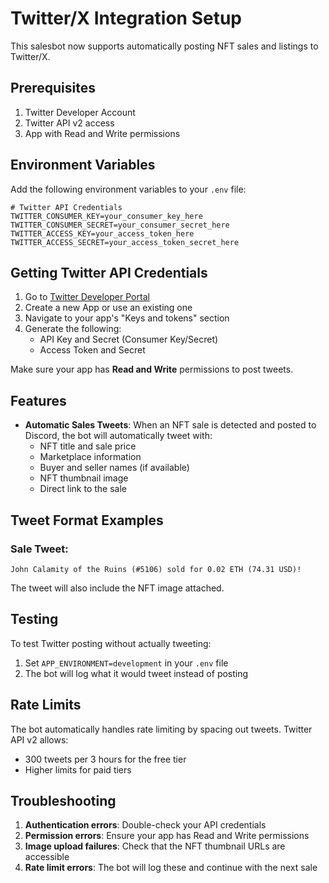 # Twitter/X Integration Setup

This salesbot now supports automatically posting NFT sales and listings to Twitter/X.

## Prerequisites

1. Twitter Developer Account
2. Twitter API v2 access
3. App with Read and Write permissions

## Environment Variables

Add the following environment variables to your `.env` file:

```env
# Twitter API Credentials
TWITTER_CONSUMER_KEY=your_consumer_key_here
TWITTER_CONSUMER_SECRET=your_consumer_secret_here
TWITTER_ACCESS_KEY=your_access_token_here
TWITTER_ACCESS_SECRET=your_access_token_secret_here
```

## Getting Twitter API Credentials

1. Go to [Twitter Developer Portal](https://developer.twitter.com/)
2. Create a new App or use an existing one
3. Navigate to your app's "Keys and tokens" section
4. Generate the following:
   - API Key and Secret (Consumer Key/Secret)
   - Access Token and Secret

Make sure your app has **Read and Write** permissions to post tweets.

## Features

- **Automatic Sales Tweets**: When an NFT sale is detected and posted to Discord, the bot will automatically tweet with:
  - NFT title and sale price
  - Marketplace information
  - Buyer and seller names (if available)
  - NFT thumbnail image
  - Direct link to the sale

## Tweet Format Examples

### Sale Tweet:
```
John Calamity of the Ruins (#5106) sold for 0.02 ETH (74.31 USD)!
```

The tweet will also include the NFT image attached.

## Testing

To test Twitter posting without actually tweeting:

1. Set `APP_ENVIRONMENT=development` in your `.env` file
2. The bot will log what it would tweet instead of posting

## Rate Limits

The bot automatically handles rate limiting by spacing out tweets. Twitter API v2 allows:
- 300 tweets per 3 hours for the free tier
- Higher limits for paid tiers

## Troubleshooting

1. **Authentication errors**: Double-check your API credentials
2. **Permission errors**: Ensure your app has Read and Write permissions
3. **Image upload failures**: Check that the NFT thumbnail URLs are accessible
4. **Rate limit errors**: The bot will log these and continue with the next sale
